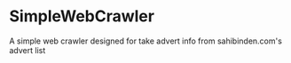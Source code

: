 # SimpleWebCrawler
A simple web crawler designed for take advert info from sahibinden.com's advert list
